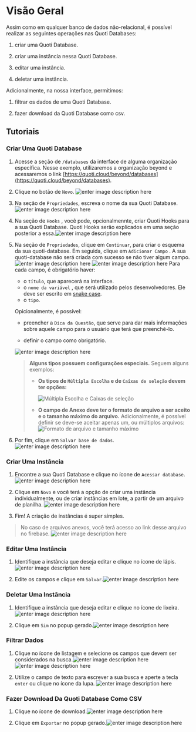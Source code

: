 
# Visão Geral

  

Assim como em qualquer banco de dados não-relacional, é possível realizar as seguintes operações nas Quoti Databases:

  

1. criar uma Quoti Database.

2. criar uma instância nessa Quoti Database.

3. editar uma instância.

4. deletar uma instância.

  

Adicionalmente, na nossa interface, permitimos:

  

1. filtrar os dados de uma Quoti Database.

2. fazer download da Quoti Database como csv.

  

## Tutoriais

### Criar Uma Quoti Database

1. Acesse a seção de `/databases` da interface de alguma organização específica. Nesse exemplo, utilizaremos a organização beyond e acessaremos o link [https://quoti.cloud/beyond/databases](https://quoti.cloud/beyond/databases).

2. Clique no botão de `Novo`.
![enter image description here](https://firebasestorage.googleapis.com/v0/b/beyond-quoti.appspot.com/o/beyond%2F2024%2F08%2F1a882577e8645de7f9bc190424708869.png?alt=media&token=81ed2bf3-857b-4b7b-9a15-3b5b26a4bfaf)

3. Na seção de `Propriedades`, escreva o nome da sua Quoti Database.
![enter image description here](https://firebasestorage.googleapis.com/v0/b/beyond-quoti.appspot.com/o/beyond%2F2024%2F08%2F73f2aae41e44b6df01a33f66d9507b58.png?alt=media&token=aa1cc077-bc21-46df-aa80-85ce35246677)

4. Na seção de `Hooks` , você pode, opcionalmennte, criar Quoti Hooks para a sua Quoti Database. Quoti Hooks serão explicados em uma seção posterior a essa.![enter image description here](https://firebasestorage.googleapis.com/v0/b/beyond-quoti.appspot.com/o/beyond%2F2024%2F08%2F3203de5a0e01fa310752b5adfddfcf4a.png?alt=media&token=7cfe7490-fb5b-4ab5-a8ed-36269fa4006d)

5. Na seção de `Propriedades`, clique em `Continuar`, para criar o esquema da sua quoti-database. Em seguida, clique em `Adicionar Campo` . A sua quoti-database não será criada com sucesso se não tiver algum campo.![enter image description here](https://firebasestorage.googleapis.com/v0/b/beyond-quoti.appspot.com/o/beyond%2F2024%2F08%2F25b7ae290e085ae572da8abedc3b6855.png?alt=media&token=a18da52a-4eb8-4255-a22c-23ebadcb13fb)
  ![enter image description here](https://firebasestorage.googleapis.com/v0/b/beyond-quoti.appspot.com/o/beyond%2F2024%2F08%2F25474031eac9486d7ff4693efe70d6cd.png?alt=media&token=8af85a17-15bf-45e1-9158-38fed62ae9bc)
  Para cada campo, é obrigatório haver:
    - o `título`, que aparecerá na interface.
    - o `nome da variável` , que será utilizado pelos desenvolvedores. Ele deve ser escrito em [snake case](https://www.alura.com.br/artigos/convencoes-nomenclatura-camel-pascal-kebab-snake-case).
    - o `tipo`.

    Opicionalmente, é possível:

      - preencher a `Dica da Questão`, que serve para dar mais informações sobre aquele campo para o usuário que terá que preenchê-lo.

      - definir o campo como obrigatório.
      
      ![enter image description here](https://firebasestorage.googleapis.com/v0/b/beyond-quoti.appspot.com/o/beyond%2F2024%2F08%2Fdb9494d300289dcf3097547b98d5e484.png?alt=media&token=eb3309b5-0fbe-41fc-b6aa-9ef7a893ca7e)
    > **Alguns tipos possuem configurações especiais.** Seguem alguns exemplos:
    > 
    >   - **Os tipos de `Múltipla Escolha` e de `Caixas de seleção` devem ter opções:**
    > 
    >      ![Múltipla Escolha e Caixas de seleção](https://firebasestorage.googleapis.com/v0/b/beyond-quoti.appspot.com/o/beyond%2F2024%2F08%2F7d0e142cdc42297acb856b480e9746b3.png?alt=media&token=de6ca438-e5b8-4bae-bc5d-29c517be8b1e)
    > 
    >   - **O campo de Anexo deve ter o formato de arquivo a ser aceito e o tamanho máximo do arquivo.** Adicionalmente, é possível definir se
    > deve-se aceitar apenas um, ou múltiplos arquivos:
    > ![Formato de arquivo e tamanho máximo](https://firebasestorage.googleapis.com/v0/b/beyond-quoti.appspot.com/o/beyond%2F2024%2F08%2Fb2217a7b92cbfda0f39e8adfd93e5742.png?alt=media&token=7708667f-31ec-4637-8117-85bec620c1d6)


  
  
6. Por fim, clique em `Salvar base de dados`.
![enter image description here](https://firebasestorage.googleapis.com/v0/b/beyond-quoti.appspot.com/o/beyond%2F2024%2F08%2F1ce2cf1dde2d2aa291e6bbd8e7446759.png?alt=media&token=e9d43637-80c7-4677-ab6a-e7f039ee9246)

### Criar Uma Instância

1. Encontre a sua Quoti Database e clique no ícone de `Acessar database`.
![enter image description here](https://firebasestorage.googleapis.com/v0/b/beyond-quoti.appspot.com/o/beyond%2F2024%2F08%2Fc3c85ad676ec34a4a4f1528930250b9b.png?alt=media&token=02de2485-528e-402f-ae33-3470c2456f97)

2. Clique em `Novo` e você terá a opção de criar uma instância individualmente, ou de criar instâncias em lote, a partir de um arquivo de planilha.
![enter image description here](https://firebasestorage.googleapis.com/v0/b/beyond-quoti.appspot.com/o/beyond%2F2024%2F08%2F8780424c38e03c24a501a0252aaec066.png?alt=media&token=a493f1bb-20a4-4754-9716-56b1d19acf68)

3. Fim! A criação de instâncias é super simples.

> No caso de arquivos anexos, você terá acesso ao link desse arquivo no firebase.
> ![enter image description here](https://firebasestorage.googleapis.com/v0/b/beyond-quoti.appspot.com/o/beyond%2F2024%2F08%2F36fe10dd9ccbfbaa1a586291dd6e2650.png?alt=media&token=2f78e758-c8c2-4073-bd58-c828e858973e)

### Editar Uma Instância

  

1. Identifique a instância que deseja editar e clique no ícone de lápis.![enter image description here](https://firebasestorage.googleapis.com/v0/b/beyond-quoti.appspot.com/o/beyond%2F2024%2F08%2F8f1b50201bf79bd11c9c8082dc51bd98.png?alt=media&token=8da1702f-09f1-4271-9f03-4444cea759f2)

2. Edite os campos e clique em `Salvar`.![enter image description here](https://firebasestorage.googleapis.com/v0/b/beyond-quoti.appspot.com/o/beyond%2F2024%2F08%2Fc780cd841a0cbc0dc6a41284828a46ab.png?alt=media&token=256452ff-17d5-41d2-a9f2-763d28994211)

### Deletar Uma Instância

1. Identifique a instância que deseja editar e clique no ícone de lixeira.![enter image description here](https://firebasestorage.googleapis.com/v0/b/beyond-quoti.appspot.com/o/beyond%2F2024%2F08%2Ffa2ab593ba4be5982608aa0253f14842.png?alt=media&token=b97782fc-c145-4509-b26c-219dbb211158)

2. Clique em `Sim` no popup gerado.![enter image description here](https://firebasestorage.googleapis.com/v0/b/beyond-quoti.appspot.com/o/beyond%2F2024%2F08%2F475108141adecddb86d63bab8529e5d5.png?alt=media&token=5a34c4c8-2643-4006-b9fc-8f2e7daf6686)

### Filtrar Dados

1. Clique no ícone de listagem e selecione os campos que devem ser considerados na busca.![enter image description here](https://firebasestorage.googleapis.com/v0/b/beyond-quoti.appspot.com/o/beyond%2F2024%2F08%2Ff7e32cf04bb72bcb4e1036f40c42ec7f.png?alt=media&token=f4d64f9d-bac3-4b14-8e93-772759082786)![enter image description here](https://firebasestorage.googleapis.com/v0/b/beyond-quoti.appspot.com/o/beyond%2F2024%2F08%2F3b4ac3c0932c03fcab558418181728a9.png?alt=media&token=19e64f98-1dfb-4eb0-899f-37a36b01ffa9)

2. Utilize o campo de texto para escrever a sua busca e aperte a tecla `enter` ou clique no ícone da lupa.
![enter image description here](https://firebasestorage.googleapis.com/v0/b/beyond-quoti.appspot.com/o/beyond%2F2024%2F08%2F5da7581ce4963b2133515241bf158318.png?alt=media&token=900f5ad7-031a-4bc9-9c1d-ada6798dc7bb)

  

### Fazer Download Da Quoti Database Como CSV

1. Clique no ícone de download.![enter image description here](https://firebasestorage.googleapis.com/v0/b/beyond-quoti.appspot.com/o/beyond%2F2024%2F08%2Fb8d8d127c15fa1d8cb60f761a293971c.png?alt=media&token=8caf98b9-dbf8-45aa-b462-77c7c2a90184)

2. Clique em `Exportar` no popup gerado.![enter image description here](https://firebasestorage.googleapis.com/v0/b/beyond-quoti.appspot.com/o/beyond%2F2024%2F08%2Fb5bcf8fc5adff672d3c94d5abe4bd767.png?alt=media&token=a20fb74d-ace4-4cd5-b13a-e15961142ec3)